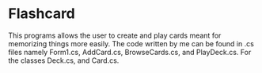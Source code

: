 # Flashcard
This programs allows the user to create and play cards meant for memorizing things more easily. The code written by me can be found in .cs files 
namely Form1.cs, AddCard.cs, BrowseCards.cs,  and PlayDeck.cs. For the classes Deck.cs, and Card.cs.
